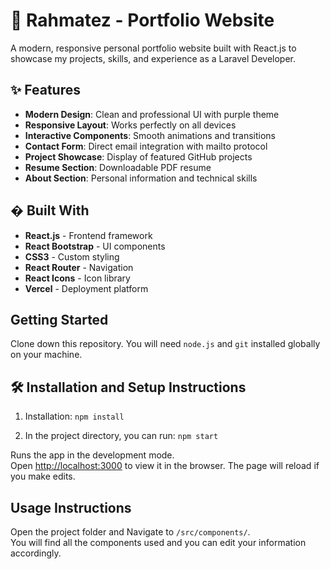 # 🌟 Rahmatez - Portfolio Website

A modern, responsive personal portfolio website built with React.js to showcase my projects, skills, and experience as a Laravel Developer.

## ✨ Features

- **Modern Design**: Clean and professional UI with purple theme
- **Responsive Layout**: Works perfectly on all devices
- **Interactive Components**: Smooth animations and transitions
- **Contact Form**: Direct email integration with mailto protocol
- **Project Showcase**: Display of featured GitHub projects
- **Resume Section**: Downloadable PDF resume
- **About Section**: Personal information and technical skills

## � Built With

- **React.js** - Frontend framework
- **React Bootstrap** - UI components
- **CSS3** - Custom styling
- **React Router** - Navigation
- **React Icons** - Icon library
- **Vercel** - Deployment platform

## Getting Started

Clone down this repository. You will need `node.js` and `git` installed globally on your machine.

## 🛠 Installation and Setup Instructions

1. Installation: `npm install`

2. In the project directory, you can run: `npm start`

Runs the app in the development mode.\
Open [http://localhost:3000](http://localhost:3000) to view it in the browser.
The page will reload if you make edits.

## Usage Instructions

Open the project folder and Navigate to `/src/components/`. <br/>
You will find all the components used and you can edit your information accordingly.
